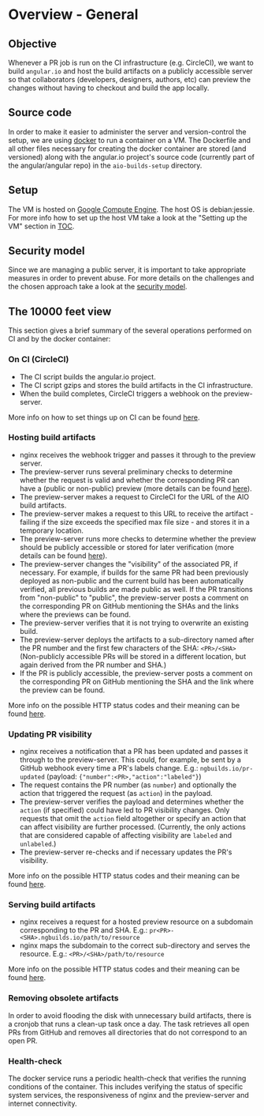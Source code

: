 # Overview - General


## Objective
Whenever a PR job is run on the CI infrastructure (e.g. CircleCI), we want to build `angular.io`
and host the build artifacts on a publicly accessible server so that collaborators (developers,
designers, authors, etc) can preview the changes without having to checkout and build the app
locally.


## Source code
In order to make it easier to administer the server and version-control the setup, we are using
[docker](https://www.docker.com) to run a container on a VM. The Dockerfile and all other files
necessary for creating the docker container are stored (and versioned) along with the angular.io
project's source code (currently part of the angular/angular repo) in the `aio-builds-setup`
directory.


## Setup
The VM is hosted on [Google Compute Engine](https://cloud.google.com/compute/). The host OS is
debian:jessie. For more info how to set up the host VM take a look at the "Setting up the VM"
section in [TOC](_TOC.md).


## Security model
Since we are managing a public server, it is important to take appropriate measures in order to
prevent abuse. For more details on the challenges and the chosen approach take a look at the
[security model](overview--security-model.md).


## The 10000 feet view
This section gives a brief summary of the several operations performed on CI and by the docker
container:


### On CI (CircleCI)
- The CI script builds the angular.io project.
- The CI script gzips and stores the build artifacts in the CI infrastructure.
- When the build completes, CircleCI triggers a webhook on the preview-server.

More info on how to set things up on CI can be found [here](misc--integrate-with-ci.md).


### Hosting build artifacts
- nginx receives the webhook trigger and passes it through to the preview server.
- The preview-server runs several preliminary checks to determine whether the request is valid and
  whether the corresponding PR can have a (public or non-public) preview (more details can be found
  [here](overview--security-model.md)).
- The preview-server makes a request to CircleCI for the URL of the AIO build artifacts.
- The preview-server makes a request to this URL to receive the artifact - failing if the size
  exceeds the specified max file size - and stores it in a temporary location.
- The preview-server runs more checks to determine whether the preview should be publicly accessible
  or stored for later verification (more details can be found [here](overview--security-model.md)).
- The preview-server changes the "visibility" of the associated PR, if necessary. For example, if
  builds for the same PR had been previously deployed as non-public and the current build has been
  automatically verified, all previous builds are made public as well.
  If the PR transitions from "non-public" to "public", the preview-server posts a comment on the
  corresponding PR on GitHub mentioning the SHAs and the links where the previews can be found.
- The preview-server verifies that it is not trying to overwrite an existing build.
- The preview-server deploys the artifacts to a sub-directory named after the PR number and the
  first few characters of the SHA: `<PR>/<SHA>`
  (Non-publicly accessible PRs will be stored in a different location, but again derived from the PR
  number and SHA.)
- If the PR is publicly accessible, the preview-server posts a comment on the corresponding PR on
  GitHub mentioning the SHA and the link where the preview can be found.

More info on the possible HTTP status codes and their meaning can be found
[here](overview--http-status-codes.md).


### Updating PR visibility
- nginx receives a notification that a PR has been updated and passes it through to the
  preview-server. This could, for example, be sent by a GitHub webhook every time a PR's labels
  change.
  E.g.: `ngbuilds.io/pr-updated` (payload: `{"number":<PR>,"action":"labeled"}`)
- The request contains the PR number (as `number`) and optionally the action that triggered the
  request (as `action`) in the payload.
- The preview-server verifies the payload and determines whether the `action` (if specified) could
  have led to PR visibility changes. Only requests that omit the `action` field altogether or
  specify an action that can affect visibility are further processed.
  (Currently, the only actions that are considered capable of affecting visibility are `labeled` and
  `unlabeled`.)
- The preview-server re-checks and if necessary updates the PR's visibility.

More info on the possible HTTP status codes and their meaning can be found
[here](overview--http-status-codes.md).


### Serving build artifacts
- nginx receives a request for a hosted preview resource on a subdomain corresponding to the PR and SHA.
  E.g.: `pr<PR>-<SHA>.ngbuilds.io/path/to/resource`
- nginx maps the subdomain to the correct sub-directory and serves the resource.
  E.g.: `<PR>/<SHA>/path/to/resource`

More info on the possible HTTP status codes and their meaning can be found
[here](overview--http-status-codes.md).


### Removing obsolete artifacts
In order to avoid flooding the disk with unnecessary build artifacts, there is a cronjob that runs a
clean-up task once a day. The task retrieves all open PRs from GitHub and removes all directories
that do not correspond to an open PR.


### Health-check
The docker service runs a periodic health-check that verifies the running conditions of the
container. This includes verifying the status of specific system services, the responsiveness of
nginx and the preview-server and internet connectivity.

